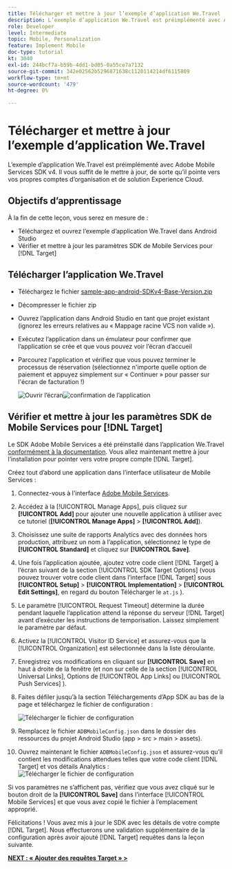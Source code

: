 ```yaml
---
title: Télécharger et mettre à jour l’exemple d’application We.Travel
description: L’exemple d’application We.Travel est préimplémenté avec Adobe Mobile Services SDK v4. Il vous suffit de le mettre à jour pour qu’il pointe vers vos propres comptes d’organisation et de solution Experience Cloud.
role: Developer
level: Intermediate
topic: Mobile, Personalization
feature: Implement Mobile
doc-type: tutorial
kt: 3040
exl-id: 244bcf7a-b59b-4dd1-bd05-0a55ce7a7132
source-git-commit: 342e02562b5296871638c1120114214df6115809
workflow-type: tm+mt
source-wordcount: '479'
ht-degree: 0%

---
```


# Télécharger et mettre à jour l’exemple d’application We.Travel

L’exemple d’application We.Travel est préimplémenté avec Adobe Mobile Services SDK v4. Il vous suffit de le mettre à jour, de sorte qu’il pointe vers vos propres comptes d’organisation et de solution Experience Cloud.

## Objectifs d’apprentissage

À la fin de cette leçon, vous serez en mesure de :

* Téléchargez et ouvrez l’exemple d’application We.Travel dans Android Studio
* Vérifier et mettre à jour les paramètres SDK de Mobile Services pour [!DNL Target]

## Télécharger l’application We.Travel

* Téléchargez le fichier [sample-app-android-SDKv4-Base-Version.zip](assets/sample-app-android-SDKv4-Base-Version.zip)
* Décompresser le fichier zip
* Ouvrez l’application dans Android Studio en tant que projet existant (ignorez les erreurs relatives au « Mappage racine VCS non valide »).
* Exécutez l’application dans un émulateur pour confirmer que l’application se crée et que vous pouvez voir l’écran d’accueil
* Parcourez l&#39;application et vérifiez que vous pouvez terminer le processus de réservation (sélectionnez n&#39;importe quelle option de paiement et appuyez simplement sur « Continuer » pour passer sur l&#39;écran de facturation !)

  ![Ouvrir l’écran ](assets/wetravel_homeScreen.png)![ confirmation de l’application](assets/wetravel_confirmationScreen.png)

## Vérifier et mettre à jour les paramètres SDK de Mobile Services pour [!DNL Target]

Le SDK Adobe Mobile Services a été préinstallé dans l’application We.Travel [conformément à la documentation](https://experienceleague.adobe.com/docs/mobile-services/android/getting-started-android/requirements.html?lang=en). Vous allez maintenant mettre à jour l’installation pour pointer vers votre propre compte [!DNL Target].

Créez tout d’abord une application dans l’interface utilisateur de Mobile Services :

1. Connectez-vous à l’interface [Adobe Mobile Services](https://mobilemarketing.adobe.com/).
1. Accédez à la [!UICONTROL Manage Apps], puis cliquez sur **[!UICONTROL Add]** pour ajouter une nouvelle application à utiliser avec ce tutoriel (**[!UICONTROL Manage Apps]** > **[!UICONTROL Add]**).
1. Choisissez une suite de rapports Analytics avec des données hors production, attribuez un nom à l’application, sélectionnez le type de **[!UICONTROL Standard]** et cliquez sur **[!UICONTROL Save]**.
1. Une fois l’application ajoutée, ajoutez votre code client [!DNL Target] à l’écran suivant de la section [!UICONTROL SDK Target Options] (vous pouvez trouver votre code client dans l’interface [!DNL Target] sous **[!UICONTROL Setup]** > **[!UICONTROL Implementation]** > **[!UICONTROL Edit Settings]**, en regard du bouton Télécharger le `at.js` ).
1. Le paramètre [!UICONTROL Request Timeout] détermine la durée pendant laquelle l’application attend la réponse du serveur [!DNL Target] avant d’exécuter les instructions de temporisation. Laissez simplement le paramètre par défaut.
1. Activez la [!UICONTROL Visitor ID Service] et assurez-vous que la [!UICONTROL Organization] est sélectionnée dans la liste déroulante.
1. Enregistrez vos modifications en cliquant sur **[!UICONTROL Save]** en haut à droite de la fenêtre (et non sur celle de la section [!UICONTROL Universal Links], Options de [!UICONTROL App Links] ou [!UICONTROL Push Services] ).
1. Faites défiler jusqu’à la section Téléchargements d’App SDK au bas de la page et téléchargez le fichier de configuration :

   ![Télécharger le fichier de configuration](assets/config_file.jpg)

1. Remplacez le fichier `ADBMobileConfig.json` dans le dossier des ressources du projet Android Studio (app > src > main > assets).

1. Ouvrez maintenant le fichier `ADBMobileConfig.json` et assurez-vous qu’il contient les modifications attendues telles que votre code client [!DNL Target] et vos détails Analytics :
   ![Télécharger le fichier de configuration](assets/client_code.jpg)

Si vos paramètres ne s’affichent pas, vérifiez que vous avez cliqué sur le bouton droit de la **[!UICONTROL Save]** dans l’interface [!UICONTROL Mobile Services] et que vous avez copié le fichier à l’emplacement approprié.

Félicitations ! Vous avez mis à jour le SDK avec les détails de votre compte [!DNL Target]. Nous effectuerons une validation supplémentaire de la configuration après avoir ajouté [!DNL Target] requêtes dans la leçon suivante.

**[NEXT : « Ajouter des requêtes Target » >](add-requests.md)**
